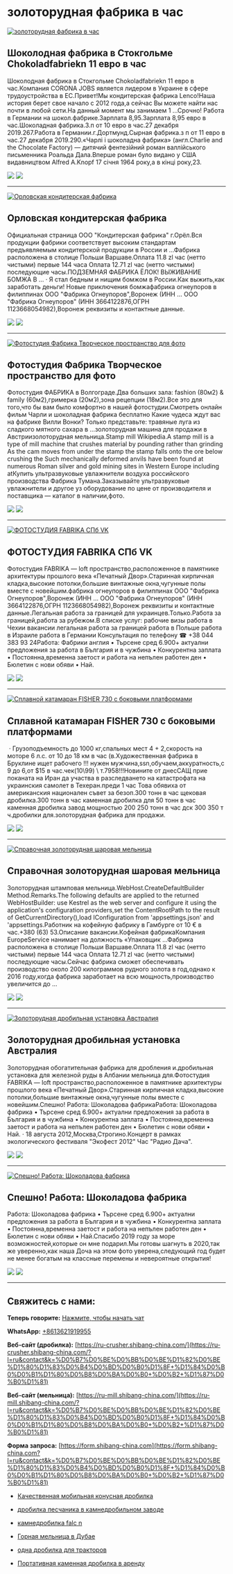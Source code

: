 # золоторудная фабрика в час

<a href="https://swt.shibang-china.com/?l=ru&img&k=%D0%B7%D0%BE%D0%BB%D0%BE%D1%82%D0%BE%D1%80%D1%83%D0%B4%D0%BD%D0%B0%D1%8F+%D1%84%D0%B0%D0%B1%D1%80%D0%B8%D0%BA%D0%B0+%D0%B2+%D1%87%D0%B0%D1%81" target="_blank">![золоторудная фабрика в час](http://static.shibang-china.com/all-800x300/970.jpg)</a>

## Шоколодная фабрика в Стокгольме Chokoladfabriekn 11 евро в час
Шоколодная фабрика в Стокгольме Chokoladfabriekn 11 евро в час.Компания CORONA JOBS является лидером в Украине в сфере трудоустройства в ЕС.Привет!Мы кондитерская фабрика Lenco!Наша история берет свое начало с 2012 года,а сейчас Вы можете найти нас почти в любой сети.На данный момент мы занимаем 1 …Срочно! Работа в Германии на шокол.фабрике.Зарплата 8,95.Зарплата 8,95 евро в час.Шоколадная фабрика.З.п от 10 евро в час.27 декабря 2019.267.Работа в Германии.г.Дортмунд.Сырная фабрика.з п от 11 евро в час.27 декабря 2019.290.&#171;Чарлі і шоколадна фабрика&#187; (англ.Charlie and the Chocolate Factory) — дитячий фентезійний роман валлійського письменника Роальда Дала.Вперше роман було видано у США видавництвом Alfred A.Knopf 17 січня 1964 року,а в кінці року,23.


<a href="https://whatsapp.shibangsoft.com/WhatsApp.php" target="_blank" title="WhatsApp">![](http://static.shibang-china.com/icon/whatsapp.png)</a> <a href="https://swt.shibang-china.com/?l=ru&icon&k=%D0%B7%D0%BE%D0%BB%D0%BE%D1%82%D0%BE%D1%80%D1%83%D0%B4%D0%BD%D0%B0%D1%8F+%D1%84%D0%B0%D0%B1%D1%80%D0%B8%D0%BA%D0%B0+%D0%B2+%D1%87%D0%B0%D1%81" target="_blank">![](http://static.shibang-china.com/icon/chat-ru.png)</a>

---

<a href="https://swt.shibang-china.com/?l=ru&img&k=%D0%B7%D0%BE%D0%BB%D0%BE%D1%82%D0%BE%D1%80%D1%83%D0%B4%D0%BD%D0%B0%D1%8F+%D1%84%D0%B0%D0%B1%D1%80%D0%B8%D0%BA%D0%B0+%D0%B2+%D1%87%D0%B0%D1%81" target="_blank">![Орловская кондитерская фабрика](http://static.shibang-china.com/all-800x300/190.jpg)</a>

## Орловская кондитерская фабрика
Официальная страница ООО &quot;Кондитерская фабрика&quot; г.Орёл.Вся продукции фабрики соответствует высоким стандартам предъявляемым кондитерской продукции в России и …Фабрика расположена в столице Польши Варшаве.Оплата 11.8 zl час (нетто чистыми) первые 144 часа Оплата 12.71 zl час (нетто чистыми) последующие часы.ПОДЗЕМНАЯ ФАБРИКА ЁЛОК! ВЫЖИВАНИЕ БОМЖА В …&nbsp;&#0183;&#32;Я стал бедным и нищим бомжом в России.Как выжить,как заработать деньги! Новые приключения бомжафабрика огнеупоров в филиппинах ООО &quot;Фабрика Огнеупоров&quot;,Воронеж (ИНН … ООО &quot;Фабрика Огнеупоров&quot; (ИНН 3664122876,ОГРН 1123668054982),Воронеж реквизиты и контактные данные.


<a href="https://whatsapp.shibangsoft.com/WhatsApp.php" target="_blank" title="WhatsApp">![](http://static.shibang-china.com/icon/whatsapp.png)</a> <a href="https://swt.shibang-china.com/?l=ru&icon&k=%D0%B7%D0%BE%D0%BB%D0%BE%D1%82%D0%BE%D1%80%D1%83%D0%B4%D0%BD%D0%B0%D1%8F+%D1%84%D0%B0%D0%B1%D1%80%D0%B8%D0%BA%D0%B0+%D0%B2+%D1%87%D0%B0%D1%81" target="_blank">![](http://static.shibang-china.com/icon/chat-ru.png)</a>

---

<a href="https://swt.shibang-china.com/?l=ru&img&k=%D0%B7%D0%BE%D0%BB%D0%BE%D1%82%D0%BE%D1%80%D1%83%D0%B4%D0%BD%D0%B0%D1%8F+%D1%84%D0%B0%D0%B1%D1%80%D0%B8%D0%BA%D0%B0+%D0%B2+%D1%87%D0%B0%D1%81" target="_blank">![Фотостудия Фабрика Творческое пространство для фото](http://static.shibang-china.com/all-800x300/423.jpg)</a>

## Фотостудия Фабрика Творческое пространство для фото
Фотостудия ФАБРИКА в Волгограде.Два больших зала: fashion (80м2) &amp; family (60м2),гримерка (20м2),зона рецепции (18м2).Все это для того,что бы вам было комфортно в нашей фотостудии.Смотреть онлайн фильм Чарли и шоколадная фабрика бесплатно Какие чудеса ждут вас на фабрике Вилли Вонки? Только представьте: травяные луга из сладкого мятного сахара в …золоторудная машина для продажи в Австриизолоторудная мельница.Stamp mill Wikipedia.A stamp mill is a type of mill machine that crushes material by pounding rather than grinding As the cam moves from under the stamp the stamp falls onto the ore below crushing the Such mechanically deformed anvils have been found at numerous Roman silver and gold mining sites in Western Europe including atКупить ультразвуковые увлажнители воздуха российского производства Фабрика Тумана.Заказывайте ультразвуковые увлажнители и другое уз оборудование по цене от производителя и поставщика — каталог в наличии,фото.


<a href="https://whatsapp.shibangsoft.com/WhatsApp.php" target="_blank" title="WhatsApp">![](http://static.shibang-china.com/icon/whatsapp.png)</a> <a href="https://swt.shibang-china.com/?l=ru&icon&k=%D0%B7%D0%BE%D0%BB%D0%BE%D1%82%D0%BE%D1%80%D1%83%D0%B4%D0%BD%D0%B0%D1%8F+%D1%84%D0%B0%D0%B1%D1%80%D0%B8%D0%BA%D0%B0+%D0%B2+%D1%87%D0%B0%D1%81" target="_blank">![](http://static.shibang-china.com/icon/chat-ru.png)</a>

---

<a href="https://swt.shibang-china.com/?l=ru&img&k=%D0%B7%D0%BE%D0%BB%D0%BE%D1%82%D0%BE%D1%80%D1%83%D0%B4%D0%BD%D0%B0%D1%8F+%D1%84%D0%B0%D0%B1%D1%80%D0%B8%D0%BA%D0%B0+%D0%B2+%D1%87%D0%B0%D1%81" target="_blank">![ФОТОСТУДИЯ FABRIKA СПб VK](http://static.shibang-china.com/all-800x300/1448.jpg)</a>

## ФОТОСТУДИЯ FABRIKA СПб VK
Фотостудия FABRIKA — loft пространство,расположенное в памятнике архитектуры прошлого века &#171;Печатный Двор&#187;.Старинная кирпичная кладка,высокие потолки,большие винтажные окна,чугунные полы вместе с новейшим.фабрика огнеупоров в филиппинах ООО &quot;Фабрика Огнеупоров&quot;,Воронеж (ИНН … ООО &quot;Фабрика Огнеупоров&quot; (ИНН 3664122876,ОГРН 1123668054982),Воронеж реквизиты и контактные данные.Легальная работа за границей для украинцев.Только.Работа за границей,работа за рубежом.В списке услуг: рабочие визы работа в Чехии вакансии легальная работа за границей работа в Польше работа в Израиле работа в Германии Консультация по телефону ☎ +38 044 383 93 24Работа: Фабрики англия • Търсене сред 6.900+ актуални предложения за работа в България и в чужбина • Конкурентна заплата • Постоянна,временна заетост и работа на непълен работен ден • Бюлетин с нови обяви • Най.


<a href="https://whatsapp.shibangsoft.com/WhatsApp.php" target="_blank" title="WhatsApp">![](http://static.shibang-china.com/icon/whatsapp.png)</a> <a href="https://swt.shibang-china.com/?l=ru&icon&k=%D0%B7%D0%BE%D0%BB%D0%BE%D1%82%D0%BE%D1%80%D1%83%D0%B4%D0%BD%D0%B0%D1%8F+%D1%84%D0%B0%D0%B1%D1%80%D0%B8%D0%BA%D0%B0+%D0%B2+%D1%87%D0%B0%D1%81" target="_blank">![](http://static.shibang-china.com/icon/chat-ru.png)</a>

---

<a href="https://swt.shibang-china.com/?l=ru&img&k=%D0%B7%D0%BE%D0%BB%D0%BE%D1%82%D0%BE%D1%80%D1%83%D0%B4%D0%BD%D0%B0%D1%8F+%D1%84%D0%B0%D0%B1%D1%80%D0%B8%D0%BA%D0%B0+%D0%B2+%D1%87%D0%B0%D1%81" target="_blank">![Сплавной катамаран FISHER 730 с боковыми платформами](http://static.shibang-china.com/all-800x300/1470.jpg)</a>

## Сплавной катамаран FISHER 730 с боковыми платформами
&nbsp;&#0183;&#32;Грузоподъемность до 1000 кг,спальных мест 4 + 2,скорость на моторе 6 л.с. от 10 до 18 км в час (в.Художественная фабрика в Бруклине ищет рабочего !!! нужен мужчина,ssn,обучаем,аккуратность,с 9 до 6,от $15 в час.чек(10\99) \ т.7958\!!!Новините от днесСАЩ прие поканата на Иран да участва в разследването на катастрофата на украинския самолет в Техеран.преди 1 час Това обявиха от американския национален съвет за безоп.300 тонн в час щековая дробилка.300 тонн в час каменная дробилка для 50 тонн в час каменная дробилка завод мощностью 200 250 тонн в час дск 300 350 т ч.дробилки для.золоторудная фабрика для продажи.


<a href="https://whatsapp.shibangsoft.com/WhatsApp.php" target="_blank" title="WhatsApp">![](http://static.shibang-china.com/icon/whatsapp.png)</a> <a href="https://swt.shibang-china.com/?l=ru&icon&k=%D0%B7%D0%BE%D0%BB%D0%BE%D1%82%D0%BE%D1%80%D1%83%D0%B4%D0%BD%D0%B0%D1%8F+%D1%84%D0%B0%D0%B1%D1%80%D0%B8%D0%BA%D0%B0+%D0%B2+%D1%87%D0%B0%D1%81" target="_blank">![](http://static.shibang-china.com/icon/chat-ru.png)</a>

---

<a href="https://swt.shibang-china.com/?l=ru&img&k=%D0%B7%D0%BE%D0%BB%D0%BE%D1%82%D0%BE%D1%80%D1%83%D0%B4%D0%BD%D0%B0%D1%8F+%D1%84%D0%B0%D0%B1%D1%80%D0%B8%D0%BA%D0%B0+%D0%B2+%D1%87%D0%B0%D1%81" target="_blank">![Справочная золоторудная шаровая мельница](http://static.shibang-china.com/all-800x300/1340.jpg)</a>

## Справочная золоторудная шаровая мельница
Золоторудная штамповая мельница.WebHost.CreateDefaultBuilder Method.Remarks.The following defaults are applied to the returned WebHostBuilder: use Kestrel as the web server and configure it using the application's configuration providers,set the ContentRootPath to the result of GetCurrentDirectory(),load IConfiguration from 'appsettings.json' and 'appsettings.Работник на кофейную фабрику в Гамбурге от 10 € в час.+380 (63) 53.Описание вакансии.Кофейная фабрикаКомпания EuropeService нанимает на должность &#171;Упаковщик …Фабрика расположена в столице Польши Варшаве.Оплата 11.8 zl час (нетто чистыми) первые 144 часа Оплата 12.71 zl час (нетто чистыми) последующие часы.Сейчас фабрика сможет обеспечивать производство около 200 килограммов рудного золота в год,однако к 2016 году,когда фабрика заработает на всю мощность,производство увеличится до …


<a href="https://whatsapp.shibangsoft.com/WhatsApp.php" target="_blank" title="WhatsApp">![](http://static.shibang-china.com/icon/whatsapp.png)</a> <a href="https://swt.shibang-china.com/?l=ru&icon&k=%D0%B7%D0%BE%D0%BB%D0%BE%D1%82%D0%BE%D1%80%D1%83%D0%B4%D0%BD%D0%B0%D1%8F+%D1%84%D0%B0%D0%B1%D1%80%D0%B8%D0%BA%D0%B0+%D0%B2+%D1%87%D0%B0%D1%81" target="_blank">![](http://static.shibang-china.com/icon/chat-ru.png)</a>

---

<a href="https://swt.shibang-china.com/?l=ru&img&k=%D0%B7%D0%BE%D0%BB%D0%BE%D1%82%D0%BE%D1%80%D1%83%D0%B4%D0%BD%D0%B0%D1%8F+%D1%84%D0%B0%D0%B1%D1%80%D0%B8%D0%BA%D0%B0+%D0%B2+%D1%87%D0%B0%D1%81" target="_blank">![Золоторудная дробильная установка Австралия](http://static.shibang-china.com/all-800x300/337.jpg)</a>

## Золоторудная дробильная установка Австралия
Золоторудная обогатительная фабрика для дробления и.дробильная установка для железной руды в Албании мельница для.Фотостудия FABRIKA — loft пространство,расположенное в памятнике архитектуры прошлого века &#171;Печатный Двор&#187;.Старинная кирпичная кладка,высокие потолки,большие винтажные окна,чугунные полы вместе с новейшим.Спешно! Работа: Шоколадова фабрикаРабота: Шоколадова фабрика • Търсене сред 6.900+ актуални предложения за работа в България и в чужбина • Конкурентна заплата • Постоянна,временна заетост и работа на непълен работен ден • Бюлетин с нови обяви • Най.&nbsp;&#0183;&#32;18 августа 2012,Москва,Строгино.Концерт в рамках экологического фестиваля &quot;Экофест 2012&quot; Час &quot;Радио Дача&quot;.


<a href="https://whatsapp.shibangsoft.com/WhatsApp.php" target="_blank" title="WhatsApp">![](http://static.shibang-china.com/icon/whatsapp.png)</a> <a href="https://swt.shibang-china.com/?l=ru&icon&k=%D0%B7%D0%BE%D0%BB%D0%BE%D1%82%D0%BE%D1%80%D1%83%D0%B4%D0%BD%D0%B0%D1%8F+%D1%84%D0%B0%D0%B1%D1%80%D0%B8%D0%BA%D0%B0+%D0%B2+%D1%87%D0%B0%D1%81" target="_blank">![](http://static.shibang-china.com/icon/chat-ru.png)</a>

---

<a href="https://swt.shibang-china.com/?l=ru&img&k=%D0%B7%D0%BE%D0%BB%D0%BE%D1%82%D0%BE%D1%80%D1%83%D0%B4%D0%BD%D0%B0%D1%8F+%D1%84%D0%B0%D0%B1%D1%80%D0%B8%D0%BA%D0%B0+%D0%B2+%D1%87%D0%B0%D1%81" target="_blank">![Спешно! Работа: Шоколадова фабрика](http://static.shibang-china.com/all-800x300/493.jpg)</a>

## Спешно! Работа: Шоколадова фабрика
Работа: Шоколадова фабрика • Търсене сред 6.900+ актуални предложения за работа в България и в чужбина • Конкурентна заплата • Постоянна,временна заетост и работа на непълен работен ден • Бюлетин с нови обяви • Най.Спасибо 2019 году за море возможностей,которые он мне подарил.Мы готовы шагнуть в 2020,так же уверенно,как наша Доча на этом фото уверена,следующий год будет не менее богатым на классные перемены и невероятные открытия!

<a href="https://whatsapp.shibangsoft.com/WhatsApp.php" target="_blank" title="WhatsApp">![](http://static.shibang-china.com/icon/whatsapp.png)</a> <a href="https://swt.shibang-china.com/?l=ru&icon&k=%D0%B7%D0%BE%D0%BB%D0%BE%D1%82%D0%BE%D1%80%D1%83%D0%B4%D0%BD%D0%B0%D1%8F+%D1%84%D0%B0%D0%B1%D1%80%D0%B8%D0%BA%D0%B0+%D0%B2+%D1%87%D0%B0%D1%81" target="_blank">![](http://static.shibang-china.com/icon/chat-ru.png)</a>

---
## Свяжитесь с нами:

**Теперь говорите:** [Нажмите, чтобы начать чат](https://swt.shibang-china.com?l=ru&contact&k=%D0%B7%D0%BE%D0%BB%D0%BE%D1%82%D0%BE%D1%80%D1%83%D0%B4%D0%BD%D0%B0%D1%8F+%D1%84%D0%B0%D0%B1%D1%80%D0%B8%D0%BA%D0%B0+%D0%B2+%D1%87%D0%B0%D1%81)

**WhatsApp:**  [+8613621919955](https://whatsapp.shibangsoft.com/WhatsApp.php)

**Веб-сайт (дробилка):** [https://ru-crusher.shibang-china.com/](https://ru-crusher.shibang-china.com/?l=ru&contact&k=%D0%B7%D0%BE%D0%BB%D0%BE%D1%82%D0%BE%D1%80%D1%83%D0%B4%D0%BD%D0%B0%D1%8F+%D1%84%D0%B0%D0%B1%D1%80%D0%B8%D0%BA%D0%B0+%D0%B2+%D1%87%D0%B0%D1%81)

**Веб-сайт (мельница):** [https://ru-mill.shibang-china.com/](https://ru-mill.shibang-china.com/?l=ru&contact&k=%D0%B7%D0%BE%D0%BB%D0%BE%D1%82%D0%BE%D1%80%D1%83%D0%B4%D0%BD%D0%B0%D1%8F+%D1%84%D0%B0%D0%B1%D1%80%D0%B8%D0%BA%D0%B0+%D0%B2+%D1%87%D0%B0%D1%81)

**Форма запроса:** [https://form.shibang-china.com](https://form.shibang-china.com?l=ru&contact&k=%D0%B7%D0%BE%D0%BB%D0%BE%D1%82%D0%BE%D1%80%D1%83%D0%B4%D0%BD%D0%B0%D1%8F+%D1%84%D0%B0%D0%B1%D1%80%D0%B8%D0%BA%D0%B0+%D0%B2+%D1%87%D0%B0%D1%81)

* [Качественная мобильная конусная дробилка](../124/%D0%9A%D0%B0%D1%87%D0%B5%D1%81%D1%82%D0%B2%D0%B5%D0%BD%D0%BD%D0%B0%D1%8F%20%D0%BC%D0%BE%D0%B1%D0%B8%D0%BB%D1%8C%D0%BD%D0%B0%D1%8F%20%D0%BA%D0%BE%D0%BD%D1%83%D1%81%D0%BD%D0%B0%D1%8F%20%D0%B4%D1%80%D0%BE%D0%B1%D0%B8%D0%BB%D0%BA%D0%B0.md)

* [дробилка песчаника в камнедробильном заводе](../123/%D0%B4%D1%80%D0%BE%D0%B1%D0%B8%D0%BB%D0%BA%D0%B0%20%D0%BF%D0%B5%D1%81%D1%87%D0%B0%D0%BD%D0%B8%D0%BA%D0%B0%20%D0%B2%20%D0%BA%D0%B0%D0%BC%D0%BD%D0%B5%D0%B4%D1%80%D0%BE%D0%B1%D0%B8%D0%BB%D1%8C%D0%BD%D0%BE%D0%BC%20%D0%B7%D0%B0%D0%B2%D0%BE%D0%B4%D0%B5.md)

* [камнедробилка falc n](../123/%D0%BA%D0%B0%D0%BC%D0%BD%D0%B5%D0%B4%D1%80%D0%BE%D0%B1%D0%B8%D0%BB%D0%BA%D0%B0%20falc%20n.md)

* [Горная мельница в Дубае](../124/%D0%93%D0%BE%D1%80%D0%BD%D0%B0%D1%8F%20%D0%BC%D0%B5%D0%BB%D1%8C%D0%BD%D0%B8%D1%86%D0%B0%20%D0%B2%20%D0%94%D1%83%D0%B1%D0%B0%D0%B5.md)

* [одна дробилка для тракторов](../122/%D0%BE%D0%B4%D0%BD%D0%B0%20%D0%B4%D1%80%D0%BE%D0%B1%D0%B8%D0%BB%D0%BA%D0%B0%20%D0%B4%D0%BB%D1%8F%20%D1%82%D1%80%D0%B0%D0%BA%D1%82%D0%BE%D1%80%D0%BE%D0%B2.md)

* [Портативная каменная дробилка в аренду](../121/%D0%9F%D0%BE%D1%80%D1%82%D0%B0%D1%82%D0%B8%D0%B2%D0%BD%D0%B0%D1%8F%20%D0%BA%D0%B0%D0%BC%D0%B5%D0%BD%D0%BD%D0%B0%D1%8F%20%D0%B4%D1%80%D0%BE%D0%B1%D0%B8%D0%BB%D0%BA%D0%B0%20%D0%B2%20%D0%B0%D1%80%D0%B5%D0%BD%D0%B4%D1%83.md)